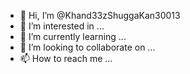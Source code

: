 - 👋 Hi, I’m @Khand33zShuggaKan30013
- 👀 I’m interested in ...
- 🌱 I’m currently learning ...
- 💞️ I’m looking to collaborate on ...
- 📫 How to reach me ...

<!---
Khand33zShuggaKan30013/Khand33zShuggaKan30013 is a ✨ special ✨ repository because its `README.md` (this file) appears on your GitHub profile.
You can click the Preview link to take a look at your changes.
--->
